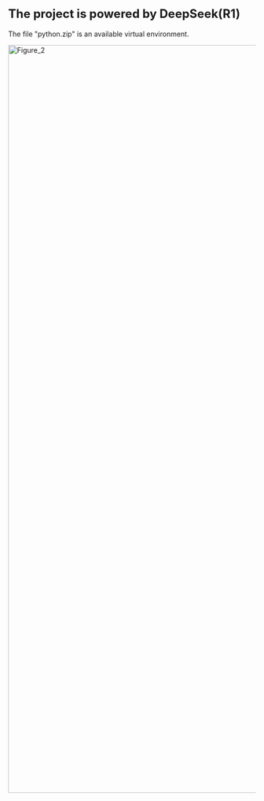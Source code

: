 <font size="5">The project is powered by DeepSeek(R1)</font>
----
The file "python.zip" is an available virtual environment.  

<img width="2454" height="1521" alt="Figure_2" src="https://github.com/user-attachments/assets/4aceaa9f-7c61-472e-8286-bb656b79619a" />
